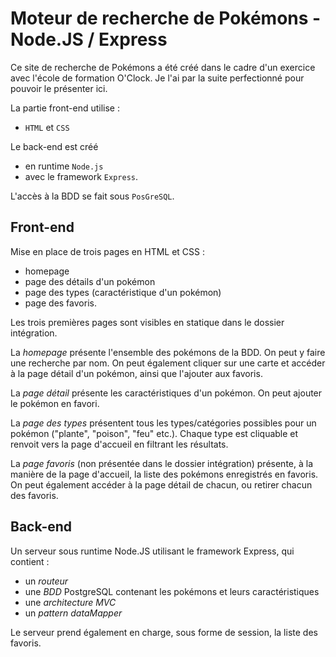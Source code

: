 # Moteur de recherche de Pokémons - Node.JS / Express

Ce site de recherche de Pokémons a été créé dans le cadre d'un exercice avec l'école de formation O'Clock.
Je l'ai par la suite perfectionné pour pouvoir le présenter ici.

La partie front-end utilise :
- `HTML` et `CSS`

Le back-end est créé 
- en runtime `Node.js`
- avec le framework `Express`.

L'accès à la BDD se fait sous `PosGreSQL`.

## Front-end

Mise en place de trois pages en HTML et CSS : 
- homepage
- page des détails d'un pokémon
- page des types (caractéristique d'un pokémon)
- page des favoris.

Les trois premières pages sont visibles en statique dans le dossier intégration.

La *homepage* présente l'ensemble des pokémons de la BDD. On peut y faire une recherche par nom. On peut également cliquer sur une carte et accéder à la page détail d'un pokémon, ainsi que l'ajouter aux favoris.

La *page détail* présente les caractéristiques d'un pokémon. On peut ajouter le pokémon en favori.

La *page des types* présentent tous les types/catégories possibles pour un pokémon ("plante", "poison", "feu" etc.). Chaque type est cliquable et renvoit vers la page d'accueil en filtrant les résultats.

La *page favoris* (non présentée dans le dossier intégration) présente, à la manière de la page d'accueil, la liste des pokémons enregistrés en favoris. On peut également accéder à la page détail de chacun, ou retirer chacun des favoris.

## Back-end

Un serveur sous runtime Node.JS utilisant le framework Express, qui contient :
- un *routeur*
- une *BDD* PostgreSQL contenant les pokémons et leurs caractéristiques
- une *architecture MVC*
- un *pattern dataMapper*
  
Le serveur prend également en charge, sous forme de session, la liste des favoris.
